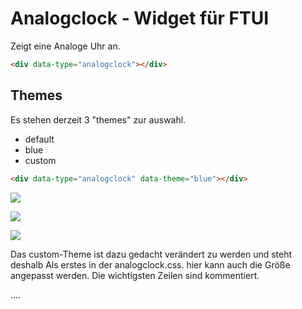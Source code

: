 # Analogclock - Widget für FTUI

Zeigt eine Analoge Uhr an.


```html
<div data-type="analogclock"></div>
```

Themes
-------
Es stehen derzeit 3 "themes" zur auswahl.
* default
* blue
* custom

```html
<div data-type="analogclock" data-theme="blue"></div>
```

![](http://roman1528.github.io/ftui_analogclock/analogclock_default.png)

![](http://roman1528.github.io/ftui_analogclock/analogclock_blue.png)

![](http://roman1528.github.io/ftui_analogclock/analogclock_custom.png)

Das custom-Theme ist dazu gedacht verändert zu werden und steht deshalb Als erstes in der analogclock.css.
hier kann auch die Größe angepasst werden. Die wichtigsten Zeilen sind kommentiert.

....
